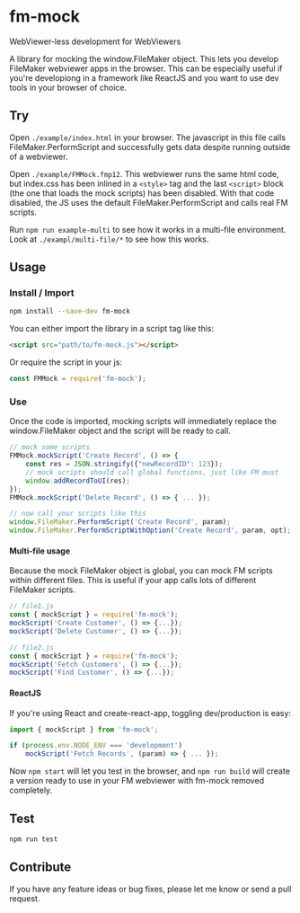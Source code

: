 # fm-mock

WebViewer-less development for WebViewers

A library for mocking the window.FileMaker object. This lets you develop FileMaker webviewer apps in the browser.
This can be especially useful if you're developiong in a framework like ReactJS and you want to use dev tools in your browser of choice.

## Try

Open `./example/index.html` in your browser. The javascript in this file calls FileMaker.PerformScript and successfully gets data despite running outside of a webviewer.

Open `./example/FMMock.fmp12`. This webviewer runs the same html code, but index.css has been inlined in a `<style>` tag and the last `<script>` block (the one that loads the mock scripts) has been disabled. With that code disabled, the JS uses the default FileMaker.PerformScript and calls real FM scripts.

Run `npm run example-multi` to see how it works in a multi-file environment. Look at `./exampl/multi-file/*` to see how this works.

## Usage

### Install / Import

```sh
npm install --save-dev fm-mock
```

You can either import the library in a script tag like this:

```html
<script src="path/to/fm-mock.js"></script>
```

Or require the script in your js:

```javascript
const FMMock = require('fm-mock');
```

### Use

Once the code is imported, mocking scripts will immediately replace the window.FileMaker object and the script will be ready to call.

```javascript
// mock some scripts
FMMock.mockScript('Create Record', () => {
    const res = JSON.stringify({"newRecordID": 123});
    // mock scripts should call global functions, just like FM must
    window.addRecordToUI(res);
});
FMMock.mockScript('Delete Record', () => { ... });

// now call your scripts like this
window.FileMaker.PerformScript('Create Record', param);
window.FileMaker.PerformScriptWithOption('Create Record', param, opt);
```

#### Multi-file usage

Because the mock FileMaker object is global, you can mock FM scripts within different files. This is useful if your app calls lots of different FileMaker scripts.

```javascript
// file1.js
const { mockScript } = require('fm-mock');
mockScript('Create Customer', () => {...});
mockScript('Delete Customer', () => {...});

// file2.js
const { mockScript } = require('fm-mock');
mockScript('Fetch Customers', () => {...});
mockScript('Find Customer', () => {...});
```

#### ReactJS

If you're using React and create-react-app, toggling dev/production is easy:

```javascript
import { mockScript } from 'fm-mock';

if (process.env.NODE_ENV === 'development')
    mockScript('Fetch Records', (param) => { ... });
```

Now `npm start` will let you test in the browser, and `npm run build` will create a version ready to use in your FM webviewer with fm-mock removed completely.

## Test

```sh
npm run test
```

## Contribute

If you have any feature ideas or bug fixes, please let me know or send a pull request.
